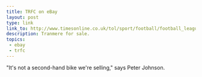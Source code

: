 ```yaml
---
title: TRFC on eBay
layout: post
type: link
link_to: http://www.timesonline.co.uk/tol/sport/football/football_league/article6733622.ece
description: Tranmere for sale.
topics:
 - ebay
 - trfc
---
```

"It's not a second-hand bike we're selling," says Peter Johnson.